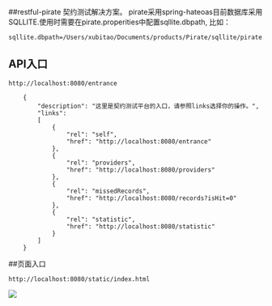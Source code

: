 ##restful-pirate
契约测试解决方案。
pirate采用spring-hateoas目前数据库采用SQLLITE.使用时需要在pirate.properities中配置sqllite.dbpath, 比如：
```
sqllite.dbpath=/Users/xubitao/Documents/products/Pirate/sqllite/pirate.db
```
## API入口
```
http://localhost:8080/entrance
```
```
    {
        "description": "这里是契约测试平台的入口，请参照links选择你的操作。",
        "links":
        [
            {
                "rel": "self",
                "href": "http://localhost:8080/entrance"
            },
            {
                "rel": "providers",
                "href": "http://localhost:8080/providers"
            },
            {
                "rel": "missedRecords",
                "href": "http://localhost:8080/records?isHit=0"
            },
            {
                "rel": "statistic",
                "href": "http://localhost:8080/statistic"
            }
        ]
    }
```

##页面入口
```
http://localhost:8080/static/index.html

```

![](https://github.com/xubitao/readme/blob/master/src/main/java/cn/xubitao/readme/images/index.png?raw=true)  
